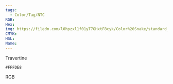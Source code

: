 ```yaml
---
tags:
  - Color/Tag/NTC
RGB:
Hex:
img: https://filedn.com/l0hpzxl1f01yT7GHxtF8cyk/Color%20Snake/standard_csv_to_svg//FFFDE8.svg
CMYK:
HSL:
Name:
---
```

Travertine
```palette
#FFFDE8
```
RGB
